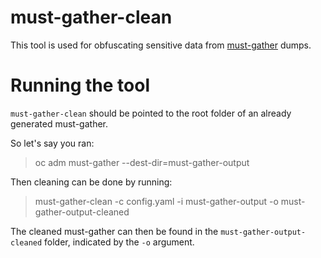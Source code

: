 # must-gather-clean

This tool is used for obfuscating sensitive data from [must-gather](https://github.com/openshift/must-gather) dumps.

# Running the tool

`must-gather-clean` should be pointed to the root folder of an already generated must-gather.

So let's say you ran:

> oc adm must-gather --dest-dir=must-gather-output

Then cleaning can be done by running:

> must-gather-clean -c config.yaml -i must-gather-output -o must-gather-output-cleaned

The cleaned must-gather can then be found in the `must-gather-output-cleaned` folder, indicated by the `-o` argument.

